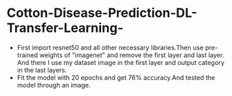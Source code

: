 # Cotton-Disease-Prediction-DL-Transfer-Learning-
- First import resnet50 and all other necessary libraries.Then use pre-trained weights of "imagenet" and remove the first layer and last layer. And there I use my dataset image in the first layer and output category in the last layers.
- Fit the model with 20 epochs and get 76% accuracy.And tested the model through an image.

